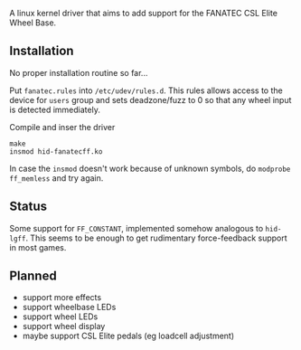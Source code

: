 A linux kernel driver that aims to add support for the FANATEC CSL Elite Wheel Base.

## Installation
No proper installation routine so far...

Put `fanatec.rules` into `/etc/udev/rules.d`. This rules allows access to the device for `users` group and sets deadzone/fuzz to 0 so that any wheel input is detected immediately.

Compile and inser the driver
```
make
insmod hid-fanatecff.ko
```
In case the `insmod` doesn't work because of unknown symbols, do `modprobe ff_memless` and try again.

## Status
Some support for `FF_CONSTANT`, implemented somehow analogous to `hid-lgff`. This seems to be enough to get rudimentary force-feedback support in most games.

## Planned
- support more effects
- support wheelbase LEDs
- support wheel LEDs
- support wheel display
- maybe support CSL Elite pedals (eg loadcell adjustment)